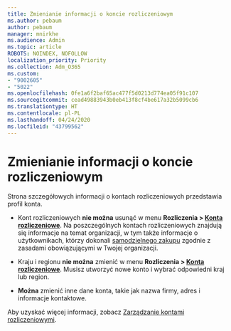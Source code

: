```yaml
---
title: Zmienianie informacji o koncie rozliczeniowym
ms.author: pebaum
author: pebaum
manager: mnirkhe
ms.audience: Admin
ms.topic: article
ROBOTS: NOINDEX, NOFOLLOW
localization_priority: Priority
ms.collection: Adm_O365
ms.custom:
- "9002605"
- "5022"
ms.openlocfilehash: 0fe1a6f2baf65ac477f5d0213d774ea05f91c107
ms.sourcegitcommit: cead49883943b0eb413f8cf4be617a32b5099cb6
ms.translationtype: HT
ms.contentlocale: pl-PL
ms.lasthandoff: 04/24/2020
ms.locfileid: "43799562"
---
```

# <a name="change-billing-account-information"></a>Zmienianie informacji o koncie rozliczeniowym

Strona szczegółowych informacji o kontach rozliczeniowych przedstawia profil konta.

- Kont rozliczeniowych **nie można** usunąć w menu **Rozliczenia > [Konta rozliczeniowe](https://go.microsoft.com/fwlink/p/?linkid=2084771)**. Na poszczególnych kontach rozliczeniowych znajdują się informacje na temat organizacji, w tym także informacje o użytkownikach, którzy dokonali [samodzielnego zakupu](https://docs.microsoft.com/microsoft-365/commerce/subscriptions/manage-self-service-purchases-admins) zgodnie z zasadami obowiązującymi w Twojej organizacji. 

- Kraju i regionu **nie można** zmienić w menu **Rozliczenia > [Konta rozliczeniowe](https://go.microsoft.com/fwlink/p/?linkid=2084771)**. Musisz utworzyć nowe konto i wybrać odpowiedni kraj lub region. 

- **Można** zmienić inne dane konta, takie jak nazwa firmy, adres i informacje kontaktowe. 

Aby uzyskać więcej informacji, zobacz [Zarządzanie kontami rozliczeniowymi](https://docs.microsoft.com/microsoft-365/commerce/manage-billing-accounts). 
